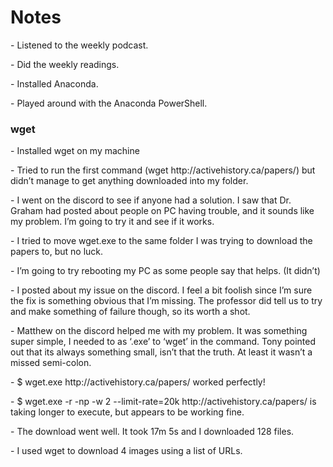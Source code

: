 <H1> Notes </H1>
<p> - Listened to the weekly podcast. </p> 
<p> - Did the weekly readings. </p> 
<p> - Installed Anaconda. </p> 
<p> - Played around with the Anaconda PowerShell. </p>
<h3> wget </h3> 
<p> - Installed wget on my machine 
<p> - Tried to run the first command (wget http://activehistory.ca/papers/) but didn’t manage to get anything downloaded into my folder. 
<p> - I went on the discord to see if anyone had a solution. I saw that Dr. Graham had posted about people on PC having trouble, and it sounds like my problem. I’m going to try it and see if it works. 
<p> - I tried to move wget.exe to the same folder I was trying to download the papers to, but no luck. 
<p> - I’m going to try rebooting my PC as some people say that helps. (It didn’t) 
<p> - I posted about my issue on the discord. I feel a bit foolish since I’m sure the fix is something obvious that I’m missing. The professor did tell us to try and make something of failure though, so its worth a shot. 
<p>  - Matthew on the discord helped me with my problem. It was something super simple, I needed to as ‘.exe’ to ‘wget’ in the command. Tony pointed out that its always something small, isn’t that the truth. At least it wasn’t a missed semi-colon. 
<p> - $ wget.exe http://activehistory.ca/papers/ worked perfectly! 
<p> - $ wget.exe -r -np -w 2 --limit-rate=20k http://activehistory.ca/papers/  is taking longer to execute, but appears to be working fine. 
<p> - The download went well. It took 17m 5s and I downloaded 128 files. 
<p> - I used wget to download 4 images using a list of URLs.
